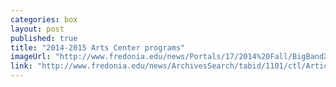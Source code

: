 ```yaml
---
categories: box
layout: post
published: true
title: "2014-2015 Arts Center programs"
imageUrl: "http://www.fredonia.edu/news/Portals/17/2014%20Fall/BigBandX-final-for-homepg.jpg"
link: "http://www.fredonia.edu/news/ArchivesSearch/tabid/1101/ctl/ArticleView/mid/1878/articleId/4926/Rockefeller_Arts_Center_to_host_pops_family_and_adventuretravel_events.aspx"
---
```


